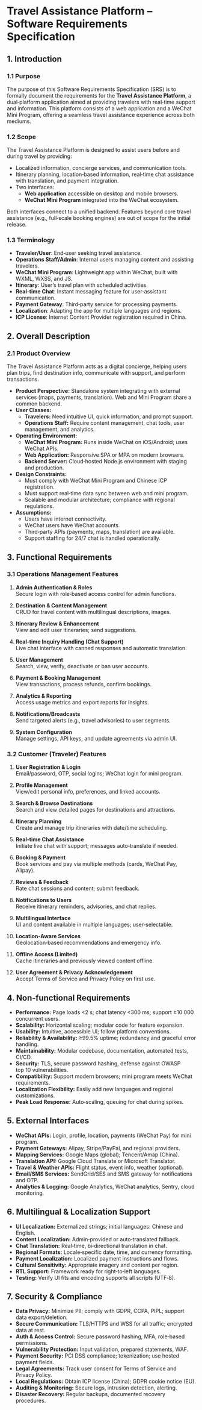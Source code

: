 # Travel Assistance Platform – Software Requirements Specification

## 1. Introduction

### 1.1 Purpose
The purpose of this Software Requirements Specification (SRS) is to formally document the requirements for the **Travel Assistance Platform**, a dual‑platform application aimed at providing travelers with real‑time support and information. This platform consists of a web application and a WeChat Mini Program, offering a seamless travel assistance experience across both mediums.

### 1.2 Scope
The Travel Assistance Platform is designed to assist users before and during travel by providing:
- Localized information, concierge services, and communication tools.
- Itinerary planning, location‑based information, real‑time chat assistance with translation, and payment integration.
- Two interfaces:
  - **Web application** accessible on desktop and mobile browsers.
  - **WeChat Mini Program** integrated into the WeChat ecosystem.

Both interfaces connect to a unified backend. Features beyond core travel assistance (e.g., full‑scale booking engines) are out of scope for the initial release.

### 1.3 Terminology
- **Traveler/User**: End‑user seeking travel assistance.  
- **Operations Staff/Admin**: Internal users managing content and assisting travelers.  
- **WeChat Mini Program**: Lightweight app within WeChat, built with WXML, WXSS, and JS.  
- **Itinerary**: User’s travel plan with scheduled activities.  
- **Real‑time Chat**: Instant messaging feature for user‑assistant communication.  
- **Payment Gateway**: Third‑party service for processing payments.  
- **Localization**: Adapting the app for multiple languages and regions.  
- **ICP License**: Internet Content Provider registration required in China.

## 2. Overall Description

### 2.1 Product Overview
The Travel Assistance Platform acts as a digital concierge, helping users plan trips, find destination info, communicate with support, and perform transactions.

- **Product Perspective:** Standalone system integrating with external services (maps, payments, translation). Web and Mini Program share a common backend.  
- **User Classes:**
  - **Travelers:** Need intuitive UI, quick information, and prompt support.  
  - **Operations Staff:** Require content management, chat tools, user management, and analytics.  
- **Operating Environment:**
  - **WeChat Mini Program:** Runs inside WeChat on iOS/Android; uses WeChat APIs.  
  - **Web Application:** Responsive SPA or MPA on modern browsers.  
  - **Backend Server:** Cloud‑hosted Node.js environment with staging and production.  
- **Design Constraints:**
  - Must comply with WeChat Mini Program and Chinese ICP registration.  
  - Must support real‑time data sync between web and mini program.  
  - Scalable and modular architecture; compliance with regional regulations.  
- **Assumptions:**
  - Users have internet connectivity.  
  - WeChat users have WeChat accounts.  
  - Third‑party APIs (payments, maps, translation) are available.  
  - Support staffing for 24/7 chat is handled operationally.

## 3. Functional Requirements

### 3.1 Operations Management Features
1. **Admin Authentication & Roles**  
   Secure login with role‑based access control for admin functions.

2. **Destination & Content Management**  
   CRUD for travel content with multilingual descriptions, images.

3. **Itinerary Review & Enhancement**  
   View and edit user itineraries; send suggestions.

4. **Real‑time Inquiry Handling (Chat Support)**  
   Live chat interface with canned responses and automatic translation.

5. **User Management**  
   Search, view, verify, deactivate or ban user accounts.

6. **Payment & Booking Management**  
   View transactions, process refunds, confirm bookings.

7. **Analytics & Reporting**  
   Access usage metrics and export reports for insights.

8. **Notifications/Broadcasts**  
   Send targeted alerts (e.g., travel advisories) to user segments.

9. **System Configuration**  
   Manage settings, API keys, and update agreements via admin UI.

### 3.2 Customer (Traveler) Features
1. **User Registration & Login**  
   Email/password, OTP, social logins; WeChat login for mini program.

2. **Profile Management**  
   View/edit personal info, preferences, and linked accounts.

3. **Search & Browse Destinations**  
   Search and view detailed pages for destinations and attractions.

4. **Itinerary Planning**  
   Create and manage trip itineraries with date/time scheduling.

5. **Real‑time Chat Assistance**  
   Initiate live chat with support; messages auto‑translate if needed.

6. **Booking & Payment**  
   Book services and pay via multiple methods (cards, WeChat Pay, Alipay).

7. **Reviews & Feedback**  
   Rate chat sessions and content; submit feedback.

8. **Notifications to Users**  
   Receive itinerary reminders, advisories, and chat replies.

9. **Multilingual Interface**  
   UI and content available in multiple languages; user‑selectable.

10. **Location‑Aware Services**  
    Geolocation‑based recommendations and emergency info.

11. **Offline Access (Limited)**  
    Cache itineraries and previously viewed content offline.

12. **User Agreement & Privacy Acknowledgement**  
    Accept Terms of Service and Privacy Policy on first use.

## 4. Non‑functional Requirements
- **Performance:** Page loads <2 s; chat latency <300 ms; support ≥10 000 concurrent users.  
- **Scalability:** Horizontal scaling; modular code for feature expansion.  
- **Usability:** Intuitive, accessible UI; follow platform conventions.  
- **Reliability & Availability:** ≥99.5% uptime; redundancy and graceful error handling.  
- **Maintainability:** Modular codebase, documentation, automated tests, CI/CD.  
- **Security:** TLS, secure password hashing, defense against OWASP top 10 vulnerabilities.  
- **Compatibility:** Support modern browsers; mini program meets WeChat requirements.  
- **Localization Flexibility:** Easily add new languages and regional customizations.  
- **Peak Load Response:** Auto‑scaling, queuing for chat during spikes.

## 5. External Interfaces
- **WeChat APIs:** Login, profile, location, payments (WeChat Pay) for mini program.  
- **Payment Gateways:** Alipay, Stripe/PayPal, and regional providers.  
- **Mapping Services:** Google Maps (global); Tencent/Amap (China).  
- **Translation API:** Google Cloud Translate or Microsoft Translator.  
- **Travel & Weather APIs:** Flight status, event info, weather (optional).  
- **Email/SMS Services:** SendGrid/SES and SMS gateway for notifications and OTP.  
- **Analytics & Logging:** Google Analytics, WeChat analytics, Sentry, cloud monitoring.

## 6. Multilingual & Localization Support
- **UI Localization:** Externalized strings; initial languages: Chinese and English.  
- **Content Localization:** Admin‑provided or auto‑translated fallback.  
- **Chat Translation:** Real‑time, bi‑directional translation in chat.  
- **Regional Formats:** Locale‑specific date, time, and currency formatting.  
- **Payment Localization:** Localized payment instructions and flows.  
- **Cultural Sensitivity:** Appropriate imagery and content per region.  
- **RTL Support:** Framework ready for right‑to‑left languages.  
- **Testing:** Verify UI fits and encoding supports all scripts (UTF‑8).

## 7. Security & Compliance
- **Data Privacy:** Minimize PII; comply with GDPR, CCPA, PIPL; support data export/deletion.  
- **Secure Communication:** TLS/HTTPS and WSS for all traffic; encrypted data at rest.  
- **Auth & Access Control:** Secure password hashing, MFA, role‑based permissions.  
- **Vulnerability Protection:** Input validation, prepared statements, WAF.  
- **Payment Security:** PCI DSS compliance; tokenization; use hosted payment fields.  
- **Legal Agreements:** Track user consent for Terms of Service and Privacy Policy.  
- **Local Regulations:** Obtain ICP license (China); GDPR cookie notice (EU).  
- **Auditing & Monitoring:** Secure logs, intrusion detection, alerting.  
- **Disaster Recovery:** Regular backups, documented recovery procedures.
